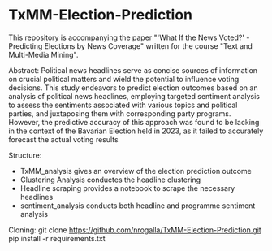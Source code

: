 # TxMM-Election-Prediction

This repository is accompanying the paper "'What If the News Voted?' - Predicting Elections by News Coverage" written for the course "Text and Multi-Media Mining". 

Abstract: 
Political news headlines serve as concise sources of information on crucial political matters and wield the potential to influence voting decisions. This study endeavors to predict election outcomes based on an analysis of political news headlines, employing targeted sentiment analysis to assess the sentiments associated with various topics and political parties, and juxtaposing them with corresponding party programs. However, the predictive accuracy of this approach was found to be lacking in the context of the Bavarian Election held in 2023, as it failed to accurately forecast the actual voting results

Structure: 
-  TxMM_analysis gives an overview of the election prediction outcome
-  Clustering Analysis conductes the headline clustering
-  Headline scraping provides a notebook to scrape the necessary headlines
-  sentiment_analysis conducts both headline and programme sentiment analysis


Cloning: 
  git clone https://github.com/nrogalla/TxMM-Election-Prediction.git
  pip install -r requirements.txt
